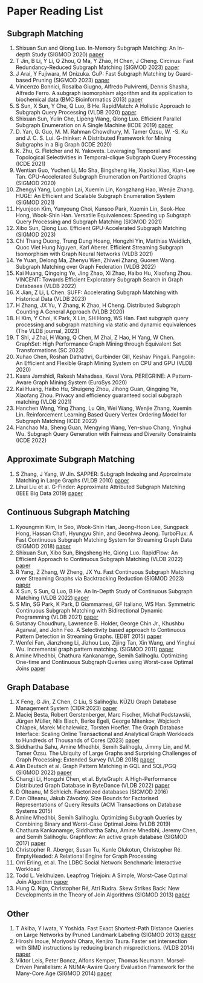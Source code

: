 # Paper Reading List

## Subgraph Matching
1. Shixuan Sun and Qiong Luo. In-Memory Subgraph Matching: An In-depth Study (SIGMOD 2020) [paper](paper/sm_study.pdf)
2. T Jin, B Li, Y Li, Q Zhou, Q Ma, Y Zhao, H Chen, J Cheng. Circinus: Fast Redundancy-Reduced Subgraph Matching (SIGMOD 2023) [paper](paper/sm_circinus.pdf)
3. J Arai, Y Fujiwara, M Onizuka. GuP: Fast Subgraph Matching by Guard-based Pruning (SIGMOD 2023) [paper](paper/sm_gup.pdf)
4. Vincenzo Bonnici, Rosalba Giugno, Alfredo Pulvirenti, Dennis Shasha, Alfredo Ferro. A subgraph isomorphism algorithm and its application to biochemical data (BMC Bioinformatics 2013) [paper](paper/sm_ri.pdf)
5. S Sun, X Sun, Y Che, Q Luo, B He. RapidMatch: A Holistic Approach to Subgraph Query Processing (VLDB 2020) [paper](https://dl.acm.org/doi/10.14778/3425879.3425888)
6. Shixuan Sun, Yulin Che, Lipeng Wang, Qiong Luo. Efficient Parallel Subgraph Enumeration on A Single Machine (ICDE 2019) [paper](https://shixuansun.github.io/files/ICDE19-LIGHT.pdf)
8. D. Yan, G. Guo, M. M. Rahman Chowdhury, M. Tamer Özsu, W. -S. Ku and J. C. S. Lui. G-thinker: A Distributed Framework for Mining Subgraphs in a Big Graph (ICDE 2020)
10. K. Zhu, G. Fletcher and N. Yakovets. Leveraging Temporal and Topological Selectivities in Temporal-clique Subgraph Query Processing (ICDE 2021)
14. Wentian Guo, Yuchen Li, Mo Sha, Bingsheng He, Xiaokui Xiao, Kian-Lee Tan. GPU-Accelerated Subgraph Enumeration on Partitioned Graphs (SIGMOD 2020)
16. Zhengyi Yang, Longbin Lai, Xuemin Lin, Kongzhang Hao, Wenjie Zhang. HUGE: An Efficient and Scalable Subgraph Enumeration System (SIGMOD 2021)
17. Hyunjoon Kim, Yunyoung Choi, Kunsoo Park, Xuemin Lin, Seok-Hee Hong, Wook-Shin Han. Versatile Equivalences: Speeding up Subgraph Query Processing and Subgraph Matching (SIGMOD 2021)
19. Xibo Sun, Qiong Luo. Efficient GPU-Accelerated Subgraph Matching (SIGMOD 2023)
20. Chi Thang Duong, Trung Dung Hoang, Hongzhi Yin, Matthias Weidlich, Quoc Viet Hung Nguyen, Karl Aberer. Efficient Streaming Subgraph Isomorphism with Graph Neural Networks (VLDB 2021)
21. Ye Yuan, Delong Ma, Zhenyu Wen, Zhiwei Zhang, Guoren Wang. Subgraph Matching over Graph Federation (VLDB 2022)
22. Kai Huang, Qingqing Ye, Jing Zhao, Xi Zhao, Haibo Hu, Xiaofang Zhou. VINCENT: Towards Efficient Exploratory Subgraph Search in Graph Databases (VLDB 2022)
23. X Jian, Z Li, L Chen. SUFF: Accelerating Subgraph Matching with Historical Data (VLDB 2023)
24. H Zhang, JX Yu, Y Zhang, K Zhao, H Cheng. Distributed Subgraph Counting A General Approach (VLDB 2020)
25. H Kim, Y Choi, K Park, X Lin, SH Hong, WS Han. Fast subgraph query processing and subgraph matching via static and dynamic equivalences (The VLDB journal, 2023)
26. T Shi, J Zhai, H Wang, Q Chen, M Zhai, Z Hao, H Yang, W Chen. GraphSet: High Performance Graph Mining through Equivalent Set Transformations (SC 2023)
27. Xuhao Chen, Roshan Dathathri, Gurbinder Gill, Keshav Pingali. Pangolin: An Efficient and Flexible Graph Mining System on CPU and GPU (VLDB 2020)
28. Kasra Jamshidi, Rakesh Mahadasa, Keval Vora. PEREGRINE: A Pattern-Aware Graph Mining System (EuroSys 2020)
29. Kai Huang, Haibo Hu, Shuigeng Zhou, Jihong Guan, Qingqing Ye, Xiaofang Zhou. Privacy and efficiency guaranteed social subgraph matching (VLDB 2021)
30. Hanchen Wang, Ying Zhang, Lu Qin, Wei Wang, Wenjie Zhang, Xuemin Lin. Reinforcement Learning Based Query Vertex Ordering Model for Subgraph Matching (ICDE 2022)
32. Hanchao Ma, Sheng Guan, Mengying Wang, Yen-shuo Chang, Yinghui Wu. Subgraph Query Generation with Fairness and Diversity Constraints (ICDE 2022)

## Approximate Subgraph Matching
1. S Zhang, J Yang, W Jin. SAPPER: Subgraph Indexing and Approximate Matching in Large Graphs (VLDB 2010) [paper](paper/sm_sapper.pdf)
2. Lihui Liu et al. G-Finder: Approximate Attributed Subgraph Matching (IEEE Big Data 2019) [paper](paper/sm_g_finder.pdf)

## Continuous Subgraph Matching
1. Kyoungmin Kim, In Seo, Wook-Shin Han, Jeong-Hoon Lee, Sungpack Hong, Hassan Chafi, Hyungyu Shin, and Geonhwa Jeong. TurboFlux: A Fast Continuous Subgraph Matching System for Streaming Graph Data (SIGMOD 2018) [paper](paper/csm_turboflux.pdf)
2. Shixuan Sun, Xibo Sun, Bingsheng He, Qiong Luo. RapidFlow: An Efficient Approach to Continuous Subgraph Matching (VLDB 2022) [paper](paper/csm_rapidflow.pdf)
3. R Yang, Z Zhang, W Zheng, JX Yu. Fast Continuous Subgraph Matching over Streaming Graphs via Backtracking Reduction (SIGMOD 2023) [paper](paper/csm_calig.pdf)
4. X Sun, S Sun, Q Luo, B He. An In-Depth Study of Continuous Subgraph Matching (VLDB 2022) [paper](paper/csm_study.pdf)
5. S Min, SG Park, K Park, D Giammarresi, GF Italiano, WS Han. Symmetric Continuous Subgraph Matching with Bidirectional Dynamic Programming (VLDB 2021) [paper](paper/symbi.pdf)
6. Sutanay Choudhury, Lawrence B. Holder, George Chin Jr., Khushbu Agarwal, and
John Feo. A Selectivity based approach to Continuous Pattern Detection
in Streaming Graphs. (EDBT 2015) [paper](paper/csm_sjtree.pdf)
7. Wenfei Fan, Jianzhong Li, Jizhou Luo, Zijing Tan, Xin Wang, and Yinghui Wu. Incremental graph pattern matching. (SIGMOD 2011) [paper](paper/csm_incisomat.pdf)
8. Amine Mhedhbi, Chathura Kankanamge, Semih Salihoglu. Optimizing One-time and Continuous Subgraph Queries using Worst-case Optimal Joins [paper](https://dl.acm.org/doi/10.1145/3446980)

## Graph Database
1. X Feng, G Jin, Z Chen, C Liu, S Salihoğlu. KÙZU Graph Database Management System (CIDR 2023) [paper](paper/db_kuzu.pdf)
2. Maciej Besta, Robert Gerstenberger, Marc Fischer, Michał Podstawski, Jürgen Müller, Nils Blach, Berke Egeli, George Mitenkov, Wojciech Chlapek, Marek Michalewicz, Torsten Hoefler. The Graph Database Interface: Scaling Online Transactional and Analytical Graph Workloads to Hundreds of Thousands of Cores (2023) [paper](paper/db_gdi.pdf)
3. Siddhartha Sahu, Amine Mhedhbi, Semih Salihoglu, Jimmy Lin, and M. Tamer Özsu. The Ubiquity of Large Graphs and Surprising Challenges of Graph Processing: Extended Survey (VLDB 2018) [paper](paper/db_ubiquity_of_large_graphs.pdf)
4. Alin Deutsch et al. Graph Pattern Matching in GQL and SQL/PGQ (SIGMOD 2022) [paper](paper/db_gql.pdf)
5. Changji Li, Hongzhi Chen, et al. ByteGraph: A High-Performance Distributed Graph Database in ByteDance (VLDB 2022) [paper](paper/db_bytegraph.pdf)
6. D Olteanu, M Schleich. Factorized databases (SIGMOD 2016)
7. Dan Olteanu, Jakub Závodný. Size Bounds for Factorised Representations of Query Results (ACM Transactions on Database Systems 2015)
8. Amine Mhedhbi, Semih Salihoglu. Optimizing Subgraph Queries by Combining Binary and Worst-Case Optimal Joins (VLDB 2019)
9. Chathura Kankanamge, Siddhartha Sahu, Amine Mhedbhi, Jeremy Chen, and
Semih Salihoglu. Graphflow: An active graph database (SIGMOD 2017) [paper](paper/csm_graphflow.pdf)
10. Christopher R. Aberger, Susan Tu, Kunle Olukotun, Christopher Ré. EmptyHeaded: A Relational Engine for Graph Processing
11. Orri Erling, et al. The LDBC Social Network Benchmark: Interactive Workload
12. Todd L. Veldhuizen. Leapfrog Triejoin: A Simple, Worst-Case Optimal Join Algorithm [paper](https://arxiv.org/abs/1210.0481)
13. Hung Q. Ngo, Christopher Ré, Atri Rudra. Skew Strikes Back: New Developments in the Theory of Join Algorithms (SIGMOD 2013) [paper](https://arxiv.org/abs/1310.3314)

## Other
1. T Akiba, Y Iwata, Y Yoshida. Fast Exact Shortest-Path Distance Queries on Large Networks by Pruned Landmark Labeling (SIGMOD 2013) [paper](paper/o_2_hop_cover.pdf)
2. Hiroshi Inoue, Moriyoshi Ohara, Kenjiro Taura. Faster set intersection with SIMD instructions by reducing branch mispredictions. (VLDB 2014) [paper](paper/o_set_intersection_simd.pdf)
3. Viktor Leis, Peter Boncz, Alfons Kemper, Thomas Neumann. Morsel-Driven Parallelism: A NUMA-Aware Query Evaluation Framework for the Many-Core Age (SIGMOD 2014) [paper](https://15721.courses.cs.cmu.edu/spring2016/papers/p743-leis.pdf)
